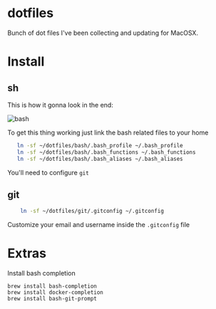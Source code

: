 # dotfiles

Bunch of dot files I've been collecting and updating for MacOSX.

# Install

## sh

This is how it gonna look in the end:

![bash](bash/bash.jpg?raw=true)

To get this thing working just link the bash related files to your home
```sh
   ln -sf ~/dotfiles/bash/.bash_profile ~/.bash_profile
   ln -sf ~/dotfiles/bash/.bash_functions ~/.bash_functions
   ln -sf ~/dotfiles/bash/.bash_aliases ~/.bash_aliases
```

You'll need to configure `git`

## git

```sh
	ln -sf ~/dotfiles/git/.gitconfig ~/.gitconfig
```

Customize your email and username inside the `.gitconfig` file

# Extras

Install bash completion

	brew install bash-completion
	brew install docker-completion
	brew install bash-git-prompt
